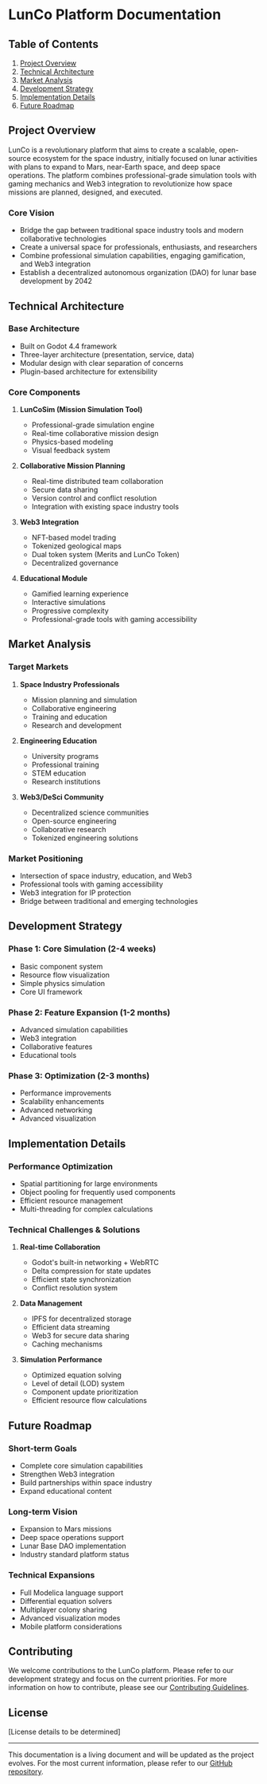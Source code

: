# LunCo Platform Documentation

## Table of Contents
1. [Project Overview](#project-overview)
2. [Technical Architecture](#technical-architecture)
3. [Market Analysis](#market-analysis)
4. [Development Strategy](#development-strategy)
5. [Implementation Details](#implementation-details)
6. [Future Roadmap](#future-roadmap)

## Project Overview

LunCo is a revolutionary platform that aims to create a scalable, open-source ecosystem for the space industry, initially focused on lunar activities with plans to expand to Mars, near-Earth space, and deep space operations. The platform combines professional-grade simulation tools with gaming mechanics and Web3 integration to revolutionize how space missions are planned, designed, and executed.

### Core Vision
- Bridge the gap between traditional space industry tools and modern collaborative technologies
- Create a universal space for professionals, enthusiasts, and researchers
- Combine professional simulation capabilities, engaging gamification, and Web3 integration
- Establish a decentralized autonomous organization (DAO) for lunar base development by 2042

## Technical Architecture

### Base Architecture
- Built on Godot 4.4 framework
- Three-layer architecture (presentation, service, data)
- Modular design with clear separation of concerns
- Plugin-based architecture for extensibility

### Core Components
1. **LunCoSim (Mission Simulation Tool)**
   - Professional-grade simulation engine
   - Real-time collaborative mission design
   - Physics-based modeling
   - Visual feedback system

2. **Collaborative Mission Planning**
   - Real-time distributed team collaboration
   - Secure data sharing
   - Version control and conflict resolution
   - Integration with existing space industry tools

3. **Web3 Integration**
   - NFT-based model trading
   - Tokenized geological maps
   - Dual token system (Merits and LunCo Token)
   - Decentralized governance

4. **Educational Module**
   - Gamified learning experience
   - Interactive simulations
   - Progressive complexity
   - Professional-grade tools with gaming accessibility

## Market Analysis

### Target Markets
1. **Space Industry Professionals**
   - Mission planning and simulation
   - Collaborative engineering
   - Training and education
   - Research and development

2. **Engineering Education**
   - University programs
   - Professional training
   - STEM education
   - Research institutions

3. **Web3/DeSci Community**
   - Decentralized science communities
   - Open-source engineering
   - Collaborative research
   - Tokenized engineering solutions

### Market Positioning
- Intersection of space industry, education, and Web3
- Professional tools with gaming accessibility
- Web3 integration for IP protection
- Bridge between traditional and emerging technologies

## Development Strategy

### Phase 1: Core Simulation (2-4 weeks)
- Basic component system
- Resource flow visualization
- Simple physics simulation
- Core UI framework

### Phase 2: Feature Expansion (1-2 months)
- Advanced simulation capabilities
- Web3 integration
- Collaborative features
- Educational tools

### Phase 3: Optimization (2-3 months)
- Performance improvements
- Scalability enhancements
- Advanced networking
- Advanced visualization

## Implementation Details

### Performance Optimization
- Spatial partitioning for large environments
- Object pooling for frequently used components
- Efficient resource management
- Multi-threading for complex calculations

### Technical Challenges & Solutions
1. **Real-time Collaboration**
   - Godot's built-in networking + WebRTC
   - Delta compression for state updates
   - Efficient state synchronization
   - Conflict resolution system

2. **Data Management**
   - IPFS for decentralized storage
   - Efficient data streaming
   - Web3 for secure data sharing
   - Caching mechanisms

3. **Simulation Performance**
   - Optimized equation solving
   - Level of detail (LOD) system
   - Component update prioritization
   - Efficient resource flow calculations

## Future Roadmap

### Short-term Goals
- Complete core simulation capabilities
- Strengthen Web3 integration
- Build partnerships within space industry
- Expand educational content

### Long-term Vision
- Expansion to Mars missions
- Deep space operations support
- Lunar Base DAO implementation
- Industry standard platform status

### Technical Expansions
- Full Modelica language support
- Differential equation solvers
- Multiplayer colony sharing
- Advanced visualization modes
- Mobile platform considerations

## Contributing

We welcome contributions to the LunCo platform. Please refer to our development strategy and focus on the current priorities. For more information on how to contribute, please see our [Contributing Guidelines](CONTRIBUTING.md).

## License

[License details to be determined]

---

This documentation is a living document and will be updated as the project evolves. For the most current information, please refer to our [GitHub repository](https://github.com/your-repo/lunco-sim). 
